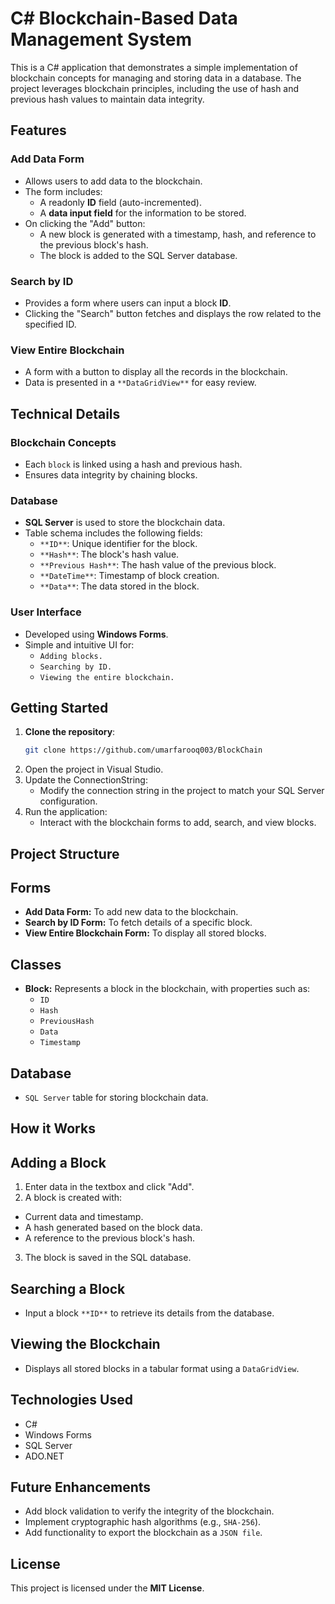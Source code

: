 # C# Blockchain-Based Data Management System

This is a C# application that demonstrates a simple implementation of blockchain concepts for managing and storing data in a database. The project leverages blockchain principles, including the use of hash and previous hash values to maintain data integrity.

## Features

### Add Data Form
- Allows users to add data to the blockchain.
- The form includes:
  - A readonly **ID** field (auto-incremented).
  - A **data input field** for the information to be stored.
- On clicking the "Add" button:
  - A new block is generated with a timestamp, hash, and reference to the previous block's hash.
  - The block is added to the SQL Server database.

### Search by ID
- Provides a form where users can input a block **ID**.
- Clicking the "Search" button fetches and displays the row related to the specified ID.

### View Entire Blockchain
- A form with a button to display all the records in the blockchain.
- Data is presented in a `**DataGridView**` for easy review.

## Technical Details

### Blockchain Concepts
- Each `block` is linked using a hash and previous hash.
- Ensures data integrity by chaining blocks.

### Database
- **SQL Server** is used to store the blockchain data.
- Table schema includes the following fields:
  - `**ID**`: Unique identifier for the block.
  - `**Hash**`: The block's hash value.
  - `**Previous Hash**`: The hash value of the previous block.
  - `**DateTime**`: Timestamp of block creation.
  - `**Data**`: The data stored in the block.

### User Interface
- Developed using **Windows Forms**.
- Simple and intuitive UI for:
  - `Adding blocks.`
  - `Searching by ID.`
  - `Viewing the entire blockchain.`

## Getting Started

1. **Clone the repository**:
   ```bash
   git clone https://github.com/umarfarooq003/BlockChain
2. Open the project in Visual Studio.
3. Update the ConnectionString:
   - Modify the connection string in the project to match your SQL Server configuration.
4. Run the application:
   - Interact with the blockchain forms to add, search, and view blocks.
##  Project Structure
## Forms
 - **Add Data Form:** To add new data to the blockchain.
 - **Search by ID Form:** To fetch details of a specific block.
 - **View Entire Blockchain Form:** To display all stored blocks.
## Classes
 - **Block:** Represents a block in the blockchain, with properties such as:
   - `ID`
   - `Hash`
   - `PreviousHash`
   - `Data`
   - `Timestamp`
## Database
 - `SQL Server` table for storing blockchain data.
## How it Works
## Adding a Block
1. Enter data in the textbox and click "Add".
2. A block is created with:
  - Current data and timestamp.
  - A hash generated based on the block data.
  - A reference to the previous block's hash.
3. The block is saved in the SQL database.
## Searching a Block
  - Input a block `**ID**` to retrieve its details from the database.
## Viewing the Blockchain
  - Displays all stored blocks in a tabular format using a `DataGridView`.
## Technologies Used
  - C#
  - Windows Forms
  - SQL Server
  - ADO.NET
## Future Enhancements
  - Add block validation to verify the integrity of the blockchain.
  - Implement cryptographic hash algorithms (e.g., `SHA-256`).
  - Add functionality to export the blockchain as a `JSON file`.
## License
This project is licensed under the  **MIT License**.



